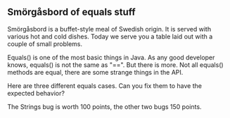 ## Smörgåsbord of equals stuff


Smörgåsbord is a buffet-style meal of Swedish origin. It is served with various hot and cold dishes. Today we serve you a table laid out with a couple of small problems.

Equals() is one of the most basic things in Java. As any good developer knows,
equals() is not the same as "==". But there is more. Not all equals() methods are
equal, there are some strange things in the API. 

Here are three different equals cases. Can you fix them to have the expected behavior?

The Strings bug is worth 100 points, the other two bugs 150 points.